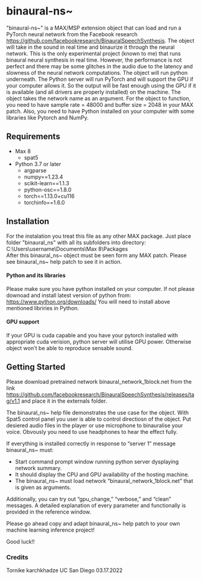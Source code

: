 # binaural-ns~

"binaural-ns~" is a MAX/MSP extension object that can load and run a PyTorch neural network from the Facebook research https://github.com/facebookresearch/BinauralSpeechSynthesis.
The object will take in the sound in real time and binaurize it through the neural network. This is the only experimental project (known to me) that runs binaural neural synthesis in real time.
However, the performance is not perfect and there may be some glitches in the audio due to the latency and slowness of the neural network computations. The object will run python underneath.
The Python server will run PyTorch and will support the GPU if your computer allows it. So the output will be fast enough using the GPU if it is available (and all drivers are properly installed) on the machine. The object takes the network name as an argument.
For the object to function, you need to have sample rate = 48000 and buffer size = 2048 in your MAX patch. Also, you need to have Python installed on your computer with some libraries like Pytorch and NumPy.


## Requirements

* Max 8
	* spat5
* Python 3.7 or later 
	* argparse
	* numpy==1.23.4
	* scikit-learn==1.1.3
	* python-osc==1.8.0
	* torch==1.13.0+cu116
	* torchinfo==1.6.0

## Installation

For the instalation you treat this file as any other MAX package. Just place folder "binaural_ns" with all its subfolders into directory: C:\Users\username\Documents\Max 8\Packages\
After this binaural_ns~ object must be seen form any MAX patch. Please see binaural_ns~ help patch to see it in action.

#### Python and its libraries

Please make sure you have python installed on your computer. If not please downoad and install latest version of python from: https://www.python.org/downloads/
You will need to install above mentioned libriries in Python. 

#### GPU support

If your GPU is cuda capable and you have your pytorch installed with appropriate cuda verision, python server will utilise GPU power. Otherwise object won't be able to reproduce sensable sound. 

## Getting Started

Please download pretrained network binaural_network_1block.net from the link https://github.com/facebookresearch/BinauralSpeechSynthesis/releases/tag/v1.1 and place it in the externals folder.

The binaural_ns~  help file demonstrates the use case for the object. With Spat5 control panel you user is able to control directiosn of the object. Put desiered audio files in the player or use microphone to binauralise your voice. 
Obvously you need to use headphones to hear the effect fully.

If everything is installed correctly in response to “server 1” message binaural_ns~ must:

* Start command prompt window running python server dysplaying network summary.
* It should display the CPU and GPU availability of the hosting machine. 
* The binaural_ns~ must load network “binaural_network_1block.net” that is given as arguments.


Additionally, you can try out “gpu_change,” “verbose,” and “clean” messages. A detailed explanation of every parameter and functionally is provided in the reference window.

Please go ahead copy and adapt binaural_ns~ help patch to your own machine learning inference project!

Good luck!!

### Credits

Tornike karchkhadze 
UC San Diego
03.17.2022






